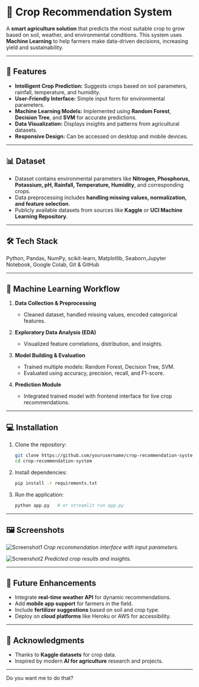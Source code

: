 # 🌱 Crop Recommendation System

A **smart agriculture solution** that predicts the most suitable crop to grow based on soil, weather, and environmental conditions. This system uses **Machine Learning** to help farmers make data-driven decisions, increasing yield and sustainability.

---

## 🚀 Features

* **Intelligent Crop Prediction:** Suggests crops based on soil parameters, rainfall, temperature, and humidity.
* **User-Friendly Interface:** Simple input form for environmental parameters.
* **Machine Learning Models:** Implemented using **Random Forest**, **Decision Tree**, and **SVM** for accurate predictions.
* **Data Visualization:** Displays insights and patterns from agricultural datasets.
* **Responsive Design:** Can be accessed on desktop and mobile devices.

---

## 📊 Dataset

* Dataset contains environmental parameters like **Nitrogen, Phosphorus, Potassium, pH, Rainfall, Temperature, Humidity**, and corresponding crops.
* Data preprocessing includes **handling missing values, normalization, and feature selection**.
* Publicly available datasets from sources like **Kaggle** or **UCI Machine Learning Repository**.

---

## 🛠️ Tech Stack

Python, Pandas, NumPy, scikit-learn, Matplotlib, Seaborn,Jupyter Notebook, Google Colab, Git & GitHub

---

## 🧠 Machine Learning Workflow

1. **Data Collection & Preprocessing**

   * Cleaned dataset, handled missing values, encoded categorical features.
2. **Exploratory Data Analysis (EDA)**

   * Visualized feature correlations, distribution, and insights.
3. **Model Building & Evaluation**

   * Trained multiple models: Random Forest, Decision Tree, SVM.
   * Evaluated using accuracy, precision, recall, and F1-score.
4. **Prediction Module**

   * Integrated trained model with frontend interface for live crop recommendations.

---

## 💻 Installation

1. Clone the repository:

   ```bash
   git clone https://github.com/yourusername/crop-recommendation-system.git
   cd crop-recommendation-system
   ```
2. Install dependencies:

   ```bash
   pip install -r requirements.txt
   ```
3. Run the application:

   ```bash
   python app.py   # or streamlit run app.py
   ```

---

## 🖼️ Screenshots

![Screenshot1](screenshots/screenshot1.png)
*Crop recommendation interface with input parameters.*

![Screenshot2](screenshots/screenshot2.png)
*Predicted crop results and insights.*

---

## 🌟 Future Enhancements

* Integrate **real-time weather API** for dynamic recommendations.
* Add **mobile app support** for farmers in the field.
* Include **fertilizer suggestions** based on soil and crop type.
* Deploy on **cloud platforms** like Heroku or AWS for accessibility.

---

## 🤝 Acknowledgments

* Thanks to **Kaggle datasets** for crop data.
* Inspired by modern **AI for agriculture** research and projects.

---

Do you want me to do that?

